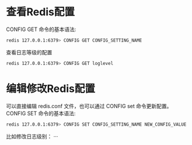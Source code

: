 # 查看Redis配置
CONFIG GET 命令的基本语法:
````sh
redis 127.0.0.1:6379> CONFIG GET CONFIG_SETTING_NAME
````
查看日志等级的配置
````sh
redis 127.0.0.1:6379> CONFIG GET loglevel
````
# 编辑修改Redis配置
可以直接编辑 redis.conf 文件，也可以通过 CONFIG set 命令更新配置。  
CONFIG SET 命令的基本语法:
````sh
redis 127.0.0.1:6379> CONFIG SET CONFIG_SETTING_NAME NEW_CONFIG_VALUE
````
比如修改日志级别：
···